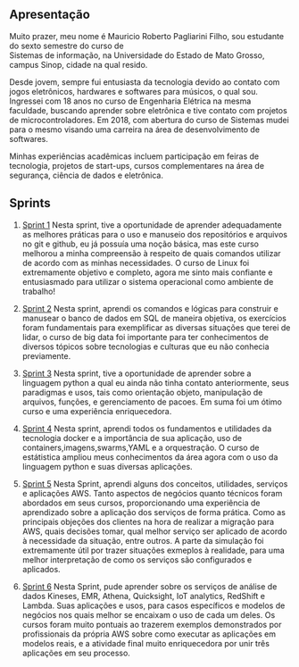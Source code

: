 ## Apresentação

Muito prazer, meu nome é Mauricio Roberto Pagliarini Filho, sou estudante do sexto semestre do curso de  
Sistemas de informação, na Universidade do Estado de Mato Grosso, campus Sinop, cidade na qual resido.

Desde jovem, sempre fui entusiasta da tecnologia devido ao contato com jogos eletrônicos, hardwares e softwares para músicos, o qual sou. Ingressei com 18 anos no curso de Engenharia Elétrica na mesma faculdade, buscando aprender sobre eletrônica e tive contato com projetos de microcontroladores. Em 2018, com abertura do curso de Sistemas mudei para o mesmo visando uma carreira na área de desenvolvimento de softwares.

Minhas experiências acadêmicas incluem participação em feiras de tecnologia, projetos de start-ups, cursos complementares na área de segurança, ciência de dados e eletrônica.

## Sprints 

1. [Sprint 1](/Sprint_1/README.md) Nesta sprint, tive a oportunidade de aprender adequadamente as melhores práticas para o uso e manuseio dos repositórios e arquivos no git e github, eu já possuía uma noção básica, mas este curso melhorou a minha compreensão à respeito de quais comandos utilizar de acordo com as minhas necessidades. O curso de Linux foi extremamente objetivo e completo, agora me sinto mais confiante e entusiasmado para utilizar o sistema operacional como ambiente de trabalho!

2. [Sprint 2](/Sprint_2/README.md) Nesta sprint, aprendi os comandos e lógicas para construir e manusear o banco de dados em SQL de maneira objetiva, os exercícios foram fundamentais para exemplificar as diversas situações que terei de lidar, o curso de big data foi importante para ter conhecimentos de diversos tópicos sobre tecnologias e culturas que eu não conhecia previamente.

3. [Sprint 3](/Sprint_3/README.md) Nesta sprint, tive a oportunidade de aprender sobre a linguagem python a qual eu ainda não tinha contato anteriormente, seus paradigmas e usos, tais como orientação objeto, manipulação de arquivos, funções, e gerenciamento de pacoes. Em suma foi um ótimo curso e uma experiência enriquecedora.

4. [Sprint 4](/Sprint_4/README.md) Nesta sprint, aprendi todos os fundamentos e utilidades da tecnologia docker e a importância de sua aplicação, uso de containers,imagens,swarms,YAML e a orquestração. O curso de estátistica ampliou meus conhecimentos da área agora com o uso da linguagem python e suas diversas aplicações.

5. [Sprint 5](/Sprint_5/README.md) Nesta Sprint, aprendi alguns dos conceitos, utilidades, serviços e aplicações AWS. Tanto aspectos de negócios quanto técnicos foram abordados em seus cursos, proporcionando uma experiência de aprendizado sobre a aplicação dos serviços de forma prática. Como as principais objeções dos clientes na hora de realizar a migração para AWS, quais decisões tomar, qual melhor serviço ser aplicado de acordo à necessidade da situação, entre outros. A parte da simulação foi extremamente útil por trazer situações exmeplos à realidade, para uma melhor interpretação de como os serviços são configurados e aplicados. 

6. [Sprint 6](/Sprint_6/README.md) Nesta Sprint, pude aprender sobre os serviços de análise de dados Kineses, EMR, Athena, Quicksight, IoT analytics, RedShift e Lambda. Suas aplicações  e usos, para casos específicos e modelos de negócios nos quais melhor se encaixam o uso de cada um deles. Os cursos foram muito pontuais ao trazerem exemplos demonstrados por profissionais da própria AWS sobre como executar as aplicações em modelos reais, e a atividade final muito enriquecedora por unir três aplicações em seu processo.